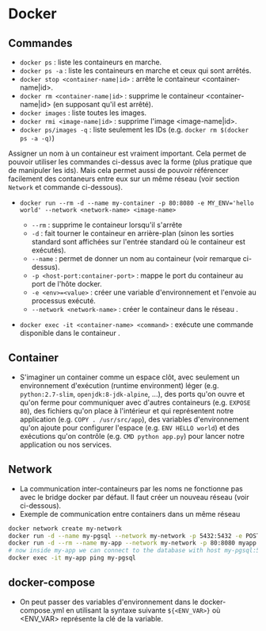 # Docker

## Commandes

- `docker ps` : liste les containeurs en marche.
- `docker ps -a` : liste les containeurs en marche et ceux qui sont arrêtés.
- `docker stop <container-name|id>` : arrête le containeur <container-name|id>.
- `docker rm <container-name|id>` : supprime le containeur <container-name|id> (en supposant qu'il est arrêté).
- `docker images` : liste toutes les images.
- `docker rmi <image-name|id>` : supprime l'image <image-name|id>.
- `docker ps/images -q` : liste seulement les IDs (e.g. `docker rm $(docker ps -a -q)`)

Assigner un nom à un containeur est vraiment important. Cela permet de pouvoir utiliser les commandes ci-dessus avec la forme <container-name> (plus pratique que de manipuler les ids). Mais cela permet aussi de pouvoir référencer facilement des contaneurs entre eux sur un même réseau (voir section `Network` et commande ci-dessous).

- `docker run --rm -d --name my-container -p 80:8080 -e MY_ENV='hello world' --network <network-name> <image-name>`
    - `--rm` : supprime le containeur lorsqu'il s'arrête
    - `-d` : fait tourner le containeur en arrière-plan (sinon les sorties standard sont affichées sur l'entrée standard où le containeur est exécutés).
    - `--name` : permet de donner un nom au containeur (voir remarque ci-dessus).
    - `-p <host-port:container-port>` : mappe le port <container-port> du containeur au port <host-port> de l'hôte docker.
    - `-e <env>=<value>` : créer une variable d'environnement et l'envoie au processus exécuté.
    - `--network <network-name>` : créer le containeur dans le réseau <network-name>.

- `docker exec -it <container-name> <command>` : exécute une commande disponible dans le containeur <container-name>.

## Container

- S'imaginer un container comme un espace clôt, avec seulement un environnement d'exécution (runtime environment) léger (e.g. `python:2.7-slim`, `openjdk:8-jdk-alpine`, ...), des ports qu'on ouvre et qu'on ferme pour communiquer avec d'autres containeurs (e.g. `EXPOSE 80`), des fichiers qu'on place à l'intérieur et qui représentent notre application (e.g. `COPY . /usr/src/app`), des variables d'environnement qu'on ajoute pour configurer l'espace (e.g. `ENV HELLO world`) et des exécutions qu'on contrôle (e.g. `CMD python app.py`) pour lancer notre application ou nos services.


## Network

- La communication inter-containeurs par les noms ne fonctionne pas avec le bridge docker par défaut. Il faut créer un nouveau réseau (voir ci-dessous).
- Exemple de communication entre containers dans un même réseau
```bash
docker network create my-network
docker run -d --name my-pgsql --network my-network -p 5432:5432 -e POSTGRES_PASSWORD=secret postgres
docker run -d --rm --name my-app --network my-network -p 80:8080 myapp
# now inside my-app we can connect to the database with host my-pgsql:5432
docker exec -it my-app ping my-pgsql
```

## docker-compose

- On peut passer des variables d'environnement dans le docker-compose.yml en utilisant la syntaxe suivante `${<ENV_VAR>}` où <ENV_VAR> représente la clé de la variable.